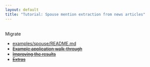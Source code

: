 ```yaml
---
layout: default
title: "Tutorial: Spouse mention extraction from news articles"
---
```


<br><todo>Migrate

- [examples/spouse/README.md](https://github.com/HazyResearch/deepdive/tree/docathon-v0.8/examples/spouse)
- <s>[Example application walk-through](walkthrough.md)</s>
- <s>[Improving the results](walkthrough-improve.md)</s>
- <s>[Extras](walkthrough-extras.md)</s>

</todo>
